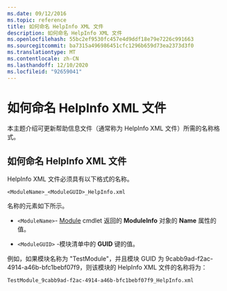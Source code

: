 ```yaml
---
ms.date: 09/12/2016
ms.topic: reference
title: 如何命名 HelpInfo XML 文件
description: 如何命名 HelpInfo XML 文件
ms.openlocfilehash: 55bc2ef9530fc457e4d9ddf18e79e7226c991663
ms.sourcegitcommit: ba7315a496986451cfc1296b659d73ea2373d3f0
ms.translationtype: MT
ms.contentlocale: zh-CN
ms.lasthandoff: 12/10/2020
ms.locfileid: "92659041"
---
```

# <a name="how-to-name-a-helpinfo-xml-file"></a>如何命名 HelpInfo XML 文件

本主题介绍可更新帮助信息文件（通常称为 HelpInfo XML 文件）所需的名称格式。

## <a name="how-to-name-a-helpinfo-xml-file"></a>如何命名 HelpInfo XML 文件

HelpInfo XML 文件必须具有以下格式的名称。

`<ModuleName>_<ModuleGUID>_HelpInfo.xml`

名称的元素如下所示。

- `<ModuleName>`- [Module](/powershell/module/Microsoft.PowerShell.Core/Get-Module) cmdlet 返回的 **ModuleInfo** 对象的 **Name** 属性的值。

- `<ModuleGUID>` -模块清单中的 **GUID** 键的值。

例如，如果模块名称为 "TestModule"，并且模块 GUID 为 9cabb9ad-f2ac-4914-a46b-bfc1bebf07f9，则该模块的 HelpInfo XML 文件的名称将为：

`TestModule_9cabb9ad-f2ac-4914-a46b-bfc1bebf07f9_HelpInfo.xml`
